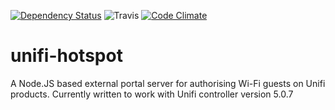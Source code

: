 [![Dependency Status](https://david-dm.org/woodjamie/unifi-hotspot.svg)](https://david-dm.org/woodjamie/unifi-hotspot)
![Travis](https://travis-ci.org/woodjamie/unifi-hotspot.svg?branch=master)
[![Code Climate](https://codeclimate.com/github/woodjamie/unifi-hotspot/badges/gpa.svg)](https://codeclimate.com/github/woodjamie/unifi-hotspot)
# unifi-hotspot
A Node.JS based external portal server for authorising Wi-Fi guests on Unifi products.
Currently written to work with Unifi controller version  5.0.7
